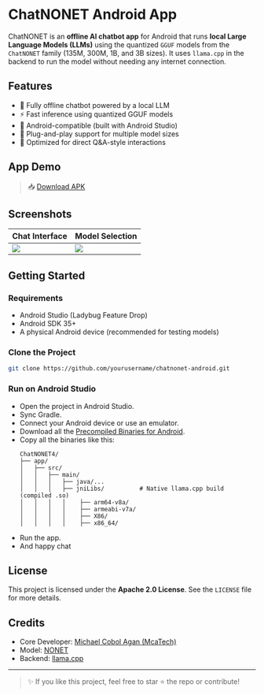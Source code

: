 # ChatNONET Android App

ChatNONET is an **offline AI chatbot app** for Android that runs **local Large Language Models (LLMs)** using the quantized `GGUF` models from the `ChatNONET` family (135M, 300M, 1B, and 3B sizes). It uses `llama.cpp` in the backend to run the model without needing any internet connection.

## Features

- 🧠 Fully offline chatbot powered by a local LLM
- ⚡ Fast inference using quantized GGUF models
- 📱 Android-compatible (built with Android Studio)
- 📂 Plug-and-play support for multiple model sizes
- 💬 Optimized for direct Q&A-style interactions

## App Demo

> 📥 [Download APK](https://example.com/chatnonet.apk)

## Screenshots

| Chat Interface | Model Selection |
|----------------|-----------------|
| ![](screenshots/chat.png) | ![](screenshots/model_select.png) |

## Getting Started

### Requirements

- Android Studio (Ladybug Feature Drop)
- Android SDK 35+
- A physical Android device (recommended for testing models)

### Clone the Project

```bash
git clone https://github.com/yourusername/chatnonet-android.git
```

### Run on Android Studio

- Open the project in Android Studio.
- Sync Gradle.
- Connect your Android device or use an emulator.
- Download all the [Precompiled Binaries for Android](https://example.com/chatnonet.apk).
- Copy all the binaries like this:
    ```
    ChatNONET4/
    ├── app/
    │   ├── src/
    │   │   ├── main/
    │   │   │   ├── java/...
    │   │   │   ├── jniLibs/          # Native llama.cpp build (compiled .so)
    │   │   │   │    ├── arm64-v8a/
    │   │   │   │    ├── armeabi-v7a/
    │   │   │   │    ├── X86/
    │   │   │   │    ├── x86_64/
    ```
- Run the app.
- And happy chat

## License

This project is licensed under the **Apache 2.0 License**. See the `LICENSE` file for more details.

## Credits

- Core Developer: [Michael Cobol Agan (McaTech)](https://www.facebook.com/michael.cobol.agan.2025/)
- Model: [NONET](https://huggingface.co/McaTech/Nonet)
- Backend: [llama.cpp](https://github.com/ggerganov/llama.cpp)

---

> ✨ If you like this project, feel free to star ⭐ the repo or contribute!
